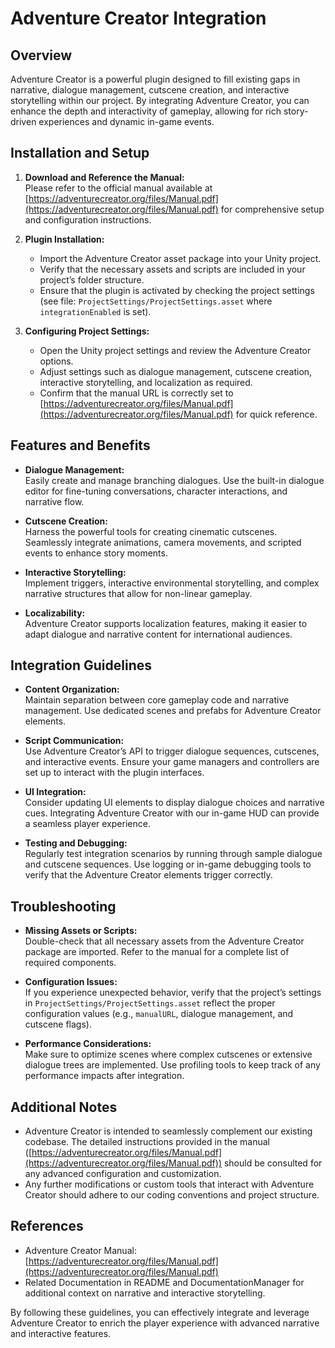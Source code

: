 # Adventure Creator Integration

## Overview

Adventure Creator is a powerful plugin designed to fill existing gaps in narrative, dialogue management, cutscene creation, and interactive storytelling within our project. By integrating Adventure Creator, you can enhance the depth and interactivity of gameplay, allowing for rich story-driven experiences and dynamic in-game events.

## Installation and Setup

1. **Download and Reference the Manual:**  
   Please refer to the official manual available at [https://adventurecreator.org/files/Manual.pdf](https://adventurecreator.org/files/Manual.pdf) for comprehensive setup and configuration instructions.

2. **Plugin Installation:**  
   - Import the Adventure Creator asset package into your Unity project.
   - Verify that the necessary assets and scripts are included in your project’s folder structure.
   - Ensure that the plugin is activated by checking the project settings (see file: `ProjectSettings/ProjectSettings.asset` where `integrationEnabled` is set).

3. **Configuring Project Settings:**  
   - Open the Unity project settings and review the Adventure Creator options.
   - Adjust settings such as dialogue management, cutscene creation, interactive storytelling, and localization as required.
   - Confirm that the manual URL is correctly set to [https://adventurecreator.org/files/Manual.pdf](https://adventurecreator.org/files/Manual.pdf) for quick reference.

## Features and Benefits

- **Dialogue Management:**  
  Easily create and manage branching dialogues. Use the built-in dialogue editor for fine-tuning conversations, character interactions, and narrative flow.

- **Cutscene Creation:**  
  Harness the powerful tools for creating cinematic cutscenes. Seamlessly integrate animations, camera movements, and scripted events to enhance story moments.

- **Interactive Storytelling:**  
  Implement triggers, interactive environmental storytelling, and complex narrative structures that allow for non-linear gameplay.
  
- **Localizability:**  
  Adventure Creator supports localization features, making it easier to adapt dialogue and narrative content for international audiences.

## Integration Guidelines

- **Content Organization:**  
  Maintain separation between core gameplay code and narrative management. Use dedicated scenes and prefabs for Adventure Creator elements.

- **Script Communication:**  
  Use Adventure Creator’s API to trigger dialogue sequences, cutscenes, and interactive events. Ensure your game managers and controllers are set up to interact with the plugin interfaces.

- **UI Integration:**  
  Consider updating UI elements to display dialogue choices and narrative cues. Integrating Adventure Creator with our in-game HUD can provide a seamless player experience.

- **Testing and Debugging:**  
  Regularly test integration scenarios by running through sample dialogue and cutscene sequences. Use logging or in-game debugging tools to verify that the Adventure Creator elements trigger correctly.

## Troubleshooting

- **Missing Assets or Scripts:**  
  Double-check that all necessary assets from the Adventure Creator package are imported. Refer to the manual for a complete list of required components.

- **Configuration Issues:**  
  If you experience unexpected behavior, verify that the project’s settings in `ProjectSettings/ProjectSettings.asset` reflect the proper configuration values (e.g., `manualURL`, dialogue management, and cutscene flags).

- **Performance Considerations:**  
  Make sure to optimize scenes where complex cutscenes or extensive dialogue trees are implemented. Use profiling tools to keep track of any performance impacts after integration.

## Additional Notes

- Adventure Creator is intended to seamlessly complement our existing codebase. The detailed instructions provided in the manual ([https://adventurecreator.org/files/Manual.pdf](https://adventurecreator.org/files/Manual.pdf)) should be consulted for any advanced configuration and customization.
- Any further modifications or custom tools that interact with Adventure Creator should adhere to our coding conventions and project structure.

## References

- Adventure Creator Manual: [https://adventurecreator.org/files/Manual.pdf](https://adventurecreator.org/files/Manual.pdf)
- Related Documentation in README and DocumentationManager for additional context on narrative and interactive storytelling.

By following these guidelines, you can effectively integrate and leverage Adventure Creator to enrich the player experience with advanced narrative and interactive features.
